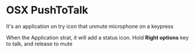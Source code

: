 # OSX PushToTalk

It's an application on try icon that unmute microphone on a keypress

When the Application strat, it will add a status icon. Hold **Right options** key to talk, and release to mute
